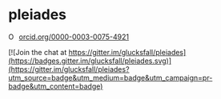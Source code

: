 # pleiades

<a href="https://orcid.org/0000-0003-0075-4921" target="orcid.widget" rel="noopener noreferrer" style="vertical-align:top;"><img src="https://orcid.org/sites/default/files/images/orcid_16x16.png" style="width:1em;margin-right:.5em;" alt="ORCID iD icon">orcid.org/0000-0003-0075-4921</a>

<!---[![DOI](https://zenodo.org/badge/95315412.svg)](https://zenodo.org/badge/latestdoi/95315412)--->

[![Join the chat at https://gitter.im/glucksfall/pleiades](https://badges.gitter.im/glucksfall/pleiades.svg)](https://gitter.im/glucksfall/pleiades?utm_source=badge&utm_medium=badge&utm_campaign=pr-badge&utm_content=badge)
